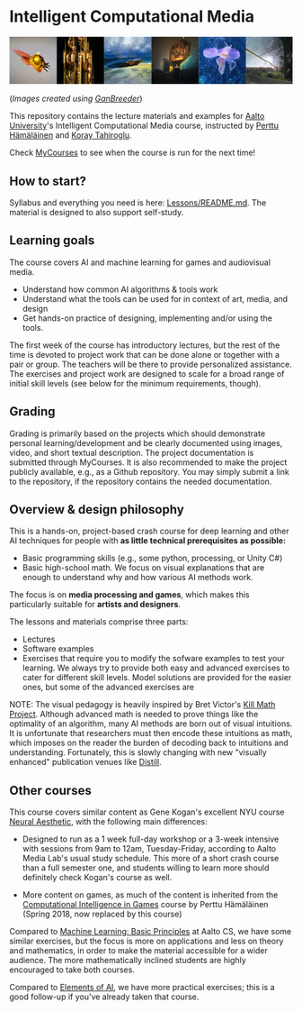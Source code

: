 
# Intelligent Computational Media
![Images generated using GanBreeder](Lessons/Media/GanBreederWide128.png)

(*Images created using [GanBreeder](https://ganbreeder.app/)*)

This repository contains the lecture materials and examples for [Aalto University]()'s Intelligent Computational Media course, instructed by [Perttu Hämäläinen](http://perttu.info) and [Koray Tahiroglu](http://mlab.taik.fi/~korayt/).

Check [MyCourses](https://mycourses.aalto.fi/course/search.php?search=intelligent+computational+media#menu4) to see when the course is run for the next time!

## How to start?
Syllabus and everything you need is here: [Lessons/README.md](Lessons/README.md). The material is designed to also support self-study.

## Learning goals
The course covers AI and machine learning for games and audiovisual media.
* Understand how common AI algorithms & tools work
* Understand what the tools can be used for in context of art, media, and design
* Get hands-on practice of designing, implementing and/or using the tools.

The first week of the course has introductory lectures, but the rest of the time is devoted to project work that can be done alone or together with a pair or group. The teachers will be there to provide
personalized assistance. The exercises and project work are designed to scale for a broad range of initial skill levels (see below for the minimum requirements, though).


## Grading
Grading is primarily based on the projects which should demonstrate personal learning/development and be clearly documented using images, video, and short textual description. The project documentation is submitted through MyCourses. It is also recommended to make the project publicly available, e.g., as a Github repository. You may simply submit a link to the repository, if the repository contains the needed documentation.

## Overview & design philosophy
This is a hands-on, project-based crash course for deep learning and other AI techniques for people with **as little technical prerequisites as possible:**

* Basic programming skills (e.g., some  python, processing, or Unity C#)
* Basic high-school math. We focus on visual explanations that are enough to understand why and how various AI methods work.

The focus is on **media processing and games**, which makes this particularly suitable for **artists and designers**.

The lessons and materials comprise three parts:
* Lectures
* Software examples
* Exercises that require you to modify the sofware examples to test your learning. We always try to provide both easy and advanced exercises to cater for different skill levels. Model solutions are provided for the easier ones, but some of the advanced exercises are

NOTE: The visual pedagogy is heavily inspired by Bret Victor's [Kill Math Project](http://worrydream.com/KillMath/). Although advanced math is needed to prove things like the optimality of an algorithm, many AI methods are born out of visual intuitions. It is unfortunate that researchers must then encode these intuitions as math, which imposes on the reader the burden of decoding back to intuitions and understanding. Fortunately, this is slowly changing with new "visually enhanced" publication venues like [Distill](https://distill.pub/2017/momentum/).

## Other courses
This course covers similar content as Gene Kogan's excellent NYU course [Neural Aesthetic](https://ml4a.github.io/classes/itp-F18/), with the following main differences:

* Designed to run as a 1 week full-day workshop or a 3-week intensive with sessions from 9am to 12am, Tuesday-Friday, according to Aalto Media Lab's usual study schedule. This more of a short crash course than a full semester one, and students willing to learn more should definitely check Kogan's course as well.

* More content on games, as much of the content is inherited from the [Computational Intelligence in Games](https://version.aalto.fi/gitlab/hamalap5/CIGCourse2018) course by Perttu Hämäläinen (Spring 2018, now replaced by this course)

Compared to [Machine Learning: Basic Principles](https://mycourses.aalto.fi/course/view.php?id=20569) at Aalto CS, we have some similar exercises, but the focus is more on applications and less on theory and mathematics, in order to make the material accessible for a wider audience. The more mathematically inclined students are highly encouraged to take both courses.

Compared to [Elements of AI](https://www.elementsofai.com/), we have more practical exercises; this is a good follow-up if you've already taken that course.
